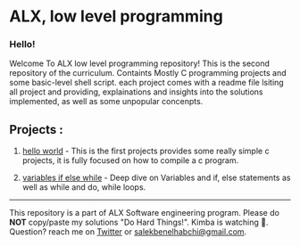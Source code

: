 # ALX, low level programming
### Hello!
Welcome To ALX low level programming repository! This is the second repository of the curriculum. Containts Mostly C programming projects
and some basic-level shell script. each project comes with a readme file lsiting all project and providing, explainations and insights into
the solutions implemented, as well as some unpopular concenpts.

## Projects :

1. [hello world]( https://github.com/sbe4658/alx-low_level_programming/tree/main/0x00-hello_world "0x00") - This is the first projects provides some really simple c projects, it is fully focused on how to compile a c
program.

2. [variables if else while](https://github.com/sbe4658/alx-low_level_programming/tree/main/0x01-variables_if_else_while "0x01") - Deep dive on Variables and if, else statements as well as while and do, while loops.
___
This repository is a part of ALX Software engineering program. Please do **NOT** copy/paste my solutions "Do Hard Things!".
Kimba is watching :lion:.
Question? reach me on [Twitter](https://twitter.com/MrBread46 "twitter") or salekbenelhabchi@gmail.com.
